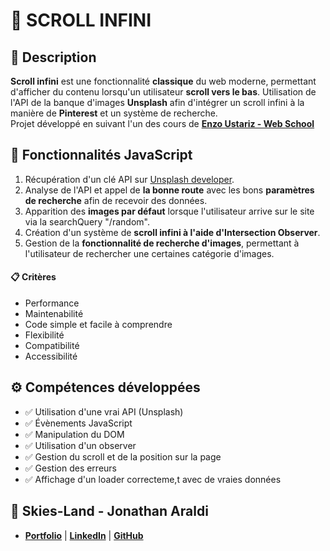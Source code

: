 # 🔄 SCROLL INFINI

## 📖 Description
**Scroll infini** est une fonctionnalité **classique** du web moderne, permettant d'afficher du contenu lorsqu'un utilisateur **scroll vers le bas**.
Utilisation de l'API de la banque d'images **Unsplash** afin d'intégrer un scroll infini à la manière de **Pinterest** et un système de recherche.<br>
Projet développé en suivant l'un des cours de **[Enzo Ustariz - Web School](https://www.udemy.com/user/ustariz-enzo/)**

## 🔧 Fonctionnalités JavaScript
1. Récupération d'un clé API sur [Unsplash developer](https://unsplash.com/developers).
2. Analyse de l'API et appel de **la bonne route** avec les bons **paramètres de recherche** afin de recevoir des données.
3. Apparition des **images par défaut** lorsque l'utilisateur arrive sur le site via la searchQuery "/random".
4. Création d'un système de **scroll infini à l'aide d'Intersection Observer**.
5. Gestion de la **fonctionnalité de recherche d'images**, permettant à l'utilisateur de rechercher une certaines catégorie d'images.

#### 📋 Critères
- Performance
- Maintenabilité
- Code simple et facile à comprendre
- Flexibilité
- Compatibilité
- Accessibilité

## ⚙️ Compétences développées
- ✅ Utilisation d'une vrai API (Unsplash)
- ✅ Évènements JavaScript
- ✅ Manipulation du DOM
- ✅ Utilisation d'un observer
- ✅ Gestion du scroll et de la position sur la page
- ✅ Gestion des erreurs
- ✅ Affichage d'un loader correcteme,t avec de vraies données

## 👤 Skies-Land - Jonathan Araldi
- **[Portfolio](https://portfolio-jonathan-araldi.netlify.app/)** | **[LinkedIn](https://www.linkedin.com/in/jonathan-araldi/)** | **[GitHub](https://github.com/Skies-Land)**